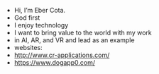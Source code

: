 - Hi, I’m Eber Cota.
- God first
- I enjoy technology
- I want to bring value to the world with my work
- in AI, AR, and VR and lead as an example
- websites: 
- http://www.cr-applications.com/
- https://www.dogapp0.com/

<!---
qweeberty/qweeberty is a ✨ special ✨ repository because its `README.md` (this file) appears on your GitHub profile.
You can click the Preview link to take a look at your changes.
--->
